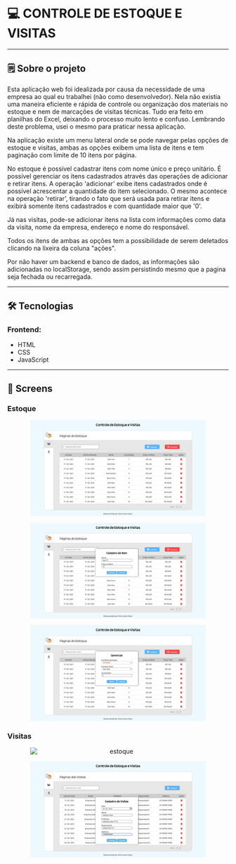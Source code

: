 

# 💻 CONTROLE DE ESTOQUE E VISITAS

---

## 🗒️ Sobre o projeto

Esta aplicação web foi idealizada por causa da necessidade de uma empresa ao qual eu trabalhei (não como desenvolvedor). Nela não existia uma maneira eficiente e rápida de controle ou organização dos materiais no estoque e nem de marcações de visitas técnicas. Tudo era feito em planilhas do Excel, deixando o processo muito lento e confuso. Lembrando deste problema, usei o mesmo para praticar nessa aplicação.

Na aplicação existe um menu lateral onde se pode navegar pelas opções de estoque e visitas, ambas as opções exibem uma lista de itens e tem paginação com limite de 10 itens por página.

No estoque é possível cadastrar itens com nome único e preço unitário. É possível gerenciar os itens cadastrados através das operações de adicionar e retirar itens.
A operação 'adicionar' exibe itens cadastrados onde é possível acrescentar a quantidade do item selecionado. O mesmo acontece na operação 'retirar', tirando o fato que será usada para retirar itens e exibirá somente itens cadastrados e com quantidade maior que '0'.

Já nas visitas, pode-se adicionar itens na lista com informações como data da visita, nome da empresa, endereço e nome do responsável.

Todos os itens de ambas as opções tem a possibilidade de serem deletados clicando na lixeira da coluna "ações".

Por não haver um backend e banco de dados, as informações são adicionadas no localStorage, sendo assim persistindo mesmo que a pagina seja fechada ou recarregada.



---

## 🛠 Tecnologias

### Frontend:

-   HTML
-   CSS
-   JavaScript

---

## 🎨 Screens

### Estoque

<p align="center" style="display: flex; align-items: flex-start; justify-content: center;">
  <img alt="estoque" src="./assets/readme/estoque.jpg" width="400px">
</p>

<p align="center" style="display: flex; align-items: flex-start; justify-content: center;">
  <img alt="estoque" src="./assets/readme/cadastro_estoque.jpg" width="400px">
</p>

<p align="center" style="display: flex; align-items: flex-start; justify-content: center;">
  <img alt="estoque" src="./assets/readme/gerenciar_estoque.jpg" width="400px">
</p>

### Visitas

<p align="center" style="display: flex; align-items: flex-start; justify-content: center;">
  <img alt="estoque" src="./src/assets/readme/visaitas.jpg" width="400px">
</p>

<p align="center" style="display: flex; align-items: flex-start; justify-content: center;">
  <img alt="estoque" src="./assets/readme/cadastro_visitas.jpg" width="400px">
</p>